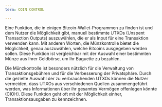 ```yaml
---
term: COIN CONTROL

---
```

Eine Funktion, die in einigen Bitcoin-Wallet-Programmen zu finden ist und dem Nutzer die Möglichkeit gibt, manuell bestimmte UTXOs (Unspent Transaction Outputs) auszuwählen, die er als Input für eine Transaktion verwenden kann. Mit anderen Worten, die Münzkontrolle bietet die Möglichkeit, genau auszuwählen, welche Bitcoins ausgegeben werden sollen. Diese Funktion ist vergleichbar mit der Auswahl einer bestimmten Münze aus Ihrer Geldbörse, um Ihr Baguette zu bezahlen.

Die Münzkontrolle ist besonders nützlich für die Verwaltung von Transaktionsgebühren und für die Verbesserung der Privatsphäre. Durch die gezielte Auswahl der zu verbrauchenden UTXOs können die Nutzer vermeiden, dass UTXOs aus verschiedenen Quellen zusammengeführt werden, was Informationen über ihr gesamtes Vermögen offenlegen könnte (CIOH). Diese Funktion geht oft mit der Möglichkeit einher, Transaktionsausgaben zu kennzeichnen.